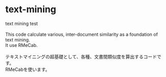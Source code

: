 # text-mining
text mining test<br>
<br>
This code calculate various, inter-document similarity as a foundation of text mining.<br>
It use RMeCab.<br>
<br>
テキストマイニングの超基礎として、各種、文書間類似度を算出するコードです。<br>
RMeCabを使います。<br>
